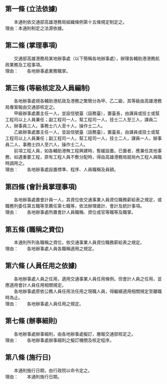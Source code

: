 第一條 (立法依據)
-----------------
　　本通則依交通部高雄港務局組織條例第十五條規定制定之。  
理由：本通則制定之法源依據。

第二條 (掌理事項)
-----------------
　　交通部高雄港務局某地辦事處（以下簡稱各地辦事處），辦理各輔助港港務航政業務及工程事項。  
理由：　　各地辦事處業務職掌。

第三條 (等級核定及人員編制)
---------------------------
　　各地辦事處視各輔助港航政及港務之繁簡分為甲、乙二級，其等級由高雄港務局專案報由交通部核定之。  
　　甲級辦事處置主任一人，並設信號臺（話務臺），置臺長，由課員或技士或幫工程司以上人員兼任；副工程司一人，幫工程司一人，技士二人至三人，課員二人，辦事員三人，事務士六人至十人，操作士二人。  
　　乙級辦事處置主任一人，並設信號臺（話務臺），置臺長，由課員或技士或幫工程司以上人員兼任；副工程司一人，幫工程司一人，技士二人，課員一人，辦事員二人，事務士四人至六人，操作士二人。  
　　前項工程人員，如各輔助港無工程興建時，暫緩設置。已置者，應兼任其他事務，如遇重要工程，原有工程人員不敷分配時，得由高雄港務局就局內工程人員臨時調用之。  
理由：　　各地辦事處設置標準、程序、人員職稱及員額。

第四條 (會計員掌理事項)
-----------------------
　　各地辦事處置會計員一人，其資位依交通事業人員資位職務薪給表之規定，或職務列委任第五職等至薦任第七職等，依法辦理歲計、會計及統計事項。  
理由：　　各地辦事處所置會計人員職稱、資位或官等職等及職掌。

第五條 (職稱之資位)
-------------------
　　本通則所列各職稱之資位，依交通事業人員資位職務薪給表之規定。  
理由：　　各地辦事處人員各職稱適用之規定。

第六條 (人員任用之依據)
-----------------------
　　各地辦事處人員之任用，適用交通事業人員任用條例。但會計人員之任用，並應適用會計人員任用相關規定。  
　　各地辦事處原依公務人員任用法任用之現職人員，得繼續適用相關規定至離職時為止。  
理由：　　各地辦事處人員任用之規定。

第七條 (辦事細則)
-----------------
　　各地辦事處辦事細則，由各地辦事處擬訂，層報交通部核定之。  
理由：　　各地辦事處辦事細則之擬訂機關及核定程序。

第八條 (施行日)
---------------
　　本通則施行日期，由行政院以命令定之。  
理由：　　本通則施行日期。